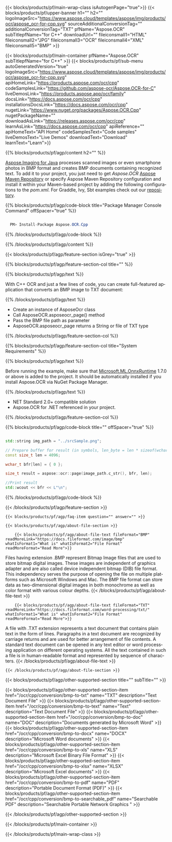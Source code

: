 ﻿---
title:  
weight: 3920
url: /cpp/conversion/bmp-to-txt/ 
lang: en
langdirlevel: 2
locales: ja,it,ru,de,es,fr,nl,id,lt,pl,pt,vi,tr,ko
description: Sample code for BMP to TXT Java conversion. Use API example code for batch BMP files to TXT conversion within any Web or Desktop Java based application.
---

{{< blocks/products/pf/main-wrap-class isAutogenPage="true">}}
{{< blocks/products/pf/upper-banner h1="" h2="" logoImageSrc="https://www.aspose.cloud/templates/aspose/img/products/ocr/aspose_ocr-for-cpp.svg" sourceAdditionalConversionTag="" additionalConversionTag="TXT" pfName="Aspose.OCR" subTitlepfName="for C++" downloadUrl="" fileiconsmall1="HTML" fileiconsmall2="JPG" fileiconsmall3="OCR" fileiconsmall4="XML" fileiconsmall5="BMP" >}}


{{< blocks/products/pf/main-container pfName="Aspose.OCR" subTitlepfName="for C++" >}}
{{< blocks/products/pf/sub-menu autoGeneratedVersion="true" logoImageSrc="https://www.aspose.cloud/templates/aspose/img/products/ocr/aspose_ocr-for-cpp.svg" apiHomeLink="https://products.aspose.com/ocr/cpp" codeSamplesLink="https://github.com/aspose-ocr/Aspose.OCR-for-C" liveDemosLink="https://products.aspose.app/ocr/family" docsLink="https://docs.aspose.com/ocr/cpp" installationsDocsLink="https://docs.aspose.com/ocr/cpp" nugetLink="https://www.nuget.org/packages/Aspose.OCR.Cpp" nugetPackageName="" downloadAsLink="https://releases.aspose.com/ocr/cpp" learnAsLink="https://docs.aspose.com/ocr/cpp" apiReference="" apiHomeText="API Home" codeSamplesText="Code samples" liveDemosText="Live Demos" downloadText="Download" learnText="Learn">}}

{{% blocks/products/pf/agp/content h2="" %}}



[Aspose.Imaging for Java](https://products.aspose.com/imaging/java) 
 processes scanned images or even smartphone photos in BMP format and creates BMP documents containing recognized text. To add it to your project, you just need to get *Aspose.OCR* 
[Aspose Maven Repository](https://repository.aspose.com/webapp/#/artifacts/browse/tree/General/repo/com/aspose/aspose-imaging) or specify Aspose Maven Repository configuration 
and install it within your Maven-based project by adding the following configurations to the _pom.xml_. For Graddle, Ivy, Sbt examples check out our [repository](https://repository.aspose.com/ocr/).

{{% blocks/products/pf/agp/code-block title="Package Manager Console Command" offSpacer="true" %}}

```cs

  PM> Install-Package Aspose.OCR.Cpp

```

{{% /blocks/products/pf/agp/code-block %}}

{{% /blocks/products/pf/agp/content %}}

{{< blocks/products/pf/agp/feature-section isGrey="true" >}}

{{% blocks/products/pf/agp/feature-section-col title="" %}}

{{% blocks/products/pf/agp/text %}}

With C++ OCR and just a few lines of code, you can create full-featured application that converts an BMP image to TXT document:

{{% /blocks/products/pf/agp/text %}}

+ Create an instance of AsposeOcr class
+ Call AsposeOCR.asposeocr_page() method
+ Pass the BMP file path as parameter
+ AsposeOCR.asposeocr_page returns a String or file of TXT type

{{% /blocks/products/pf/agp/feature-section-col %}}

{{% blocks/products/pf/agp/feature-section-col title="System Requirements" %}}

{{% blocks/products/pf/agp/text %}}

Before running the example, make sure that [Microsoft.ML.OnnxRuntime](https://www.nuget.org/packages/Microsoft.ML.OnnxRuntime/) 1.7.0 or above is added to the project. It should be automatically installed if you install Aspose.OCR via NuGet Package Manager.

{{% /blocks/products/pf/agp/text %}}

-  NET Standard 2.0+ compatible solution
-  Aspose.OCR for .NET referenced in your project.

{{% /blocks/products/pf/agp/feature-section-col %}}

{{% blocks/products/pf/agp/code-block title="" offSpacer="true" %}}

```cpp

std::string img_path = "../srcSample.png";

// Prepare buffer for result (in symbols, len_byte = len * sizeof(wchar_t))
const size_t len = 4096;

wchar_t bfr[len] = { 0 };

size_t result = aspose::ocr::page(image_path.c_str(), bfr, len);

//Print result
std::wcout << bfr << L"\n";

```

{{% /blocks/products/pf/agp/code-block %}}

{{< /blocks/products/pf/agp/feature-section >}}

    {{< blocks/products/pf/agp/faq-item question="" answer="" >}}

    {{< blocks/products/pf/agp/about-file-section >}}
       
        {{< blocks/products/pf/agp/about-file-text fileFormat="BMP" readMoreLink="https://docs.fileformat.com/image/bmp" whatIsFormat1="What is" whatIsFormat2="File Format" readMoreFormat="Read More">}}
Files having extension .BMP represent Bitmap Image files that are used to store bitmap digital images. These images are independent of graphics adapter and are also called device independent bitmap (DIB) file format. This independency serves the purpose of opening the file on multiple platforms such as Microsoft Windows and Mac. The BMP file format can store data as two-dimensional digital images  in both monochrome as well as color format with various colour depths.
        {{< /blocks/products/pf/agp/about-file-text >}}

        {{< blocks/products/pf/agp/about-file-text fileFormat="TXT" readMoreLink="https://docs.fileformat.com/word-processing/txt/" whatIsFormat1="What is" whatIsFormat2="File Format" readMoreFormat="Read More">}}
A file with .TXT extension represents a text document that contains plain text in the form of lines. Paragraphs in a text document are recognized by carriage returns and are used for better arrangement of file contents. A standard text document can be opened in any text editor or word processing application on different operating systems. All the text contained in such a file is in human-readable format and represented by sequence of characters.
        {{< /blocks/products/pf/agp/about-file-text >}}

    {{< /blocks/products/pf/agp/about-file-section >}}

<!-- aboutfile Ends -->

{{< blocks/products/pf/agp/other-supported-section title="" subTitle="" >}}

{{< blocks/products/pf/agp/other-supported-section-item href="/ocr/cpp/conversion/bmp-to-txt" name="TXT" description="Text Document File" >}}
{{< blocks/products/pf/agp/other-supported-section-item href="/ocr/cpp/conversion/bmp-to-text" name="Text" description="Text Document File" >}}
{{< blocks/products/pf/agp/other-supported-section-item href="/ocr/cpp/conversion/bmp-to-doc" name="DOC" description="Documents generated by Microsoft Word" >}}
{{< blocks/products/pf/agp/other-supported-section-item href="/ocr/cpp/conversion/bmp-to-docx" name="DOCX" description="Microsoft Word documents" >}}
{{< blocks/products/pf/agp/other-supported-section-item href="/ocr/cpp/conversion/bmp-to-xls" name="XLS" description="Microsoft Excel Binary File Format" >}}
{{< blocks/products/pf/agp/other-supported-section-item href="/ocr/cpp/conversion/bmp-to-xlsx" name="XLSX" description="Microsoft Excel documents" >}}
{{< blocks/products/pf/agp/other-supported-section-item href="/ocr/cpp/conversion/bmp-to-pdf" name="PDF" description="Portable Document Format (PDF)" >}}
{{< blocks/products/pf/agp/other-supported-section-item href="/ocr/cpp/conversion/bmp-to-searchable_pdf" name="Searchable PDF" description="Searchable Portable Network Graphics " >}}

{{< /blocks/products/pf/agp/other-supported-section >}}

{{< /blocks/products/pf/main-container >}}
    
{{< /blocks/products/pf/main-wrap-class >}}
